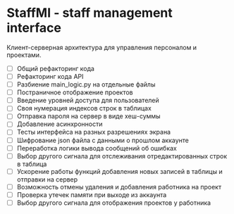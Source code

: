 # StaffMI - staff management interface
Клиент-серверная архитектура для управления персоналом и проектами.

- [ ] Общий рефакторинг кода
- [ ] Рефакторинг кода API
- [ ] Разбиение main_logic.py на отдельные файлы
- [ ] Постраничное отображение проектов
- [ ] Введение уровней доступа для пользователей
- [ ] Своя нумерация индексов строк в таблицах
- [ ] Отправка пароля на сервер в виде хеш-суммы
- [ ] Добавление асинхронности
- [ ] Тесты интерфейса на разных разрешениях экрана
- [ ] Шифрование json файла с данными о прошлом аккаунте
- [ ] Переработка логики вывода сообщений об ошибках
- [ ] Выбор другого сигнала для отслеживания отредактированных строк в таблица
- [ ] Ускорение работы функций добавления новых записей в таблицы и отправки на сервер
- [ ] Возможность отмены удаления и добавления работника на проект
- [ ] Проверка утечек памяти при выходе из аккаунта
- [ ] Выбор другого сигнала для отображения проектов у работника